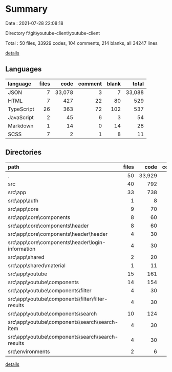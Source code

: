 # Summary

Date : 2021-07-28 22:08:18

Directory f:\git\youtube-client\youtube-client

Total : 50 files,  33929 codes, 104 comments, 214 blanks, all 34247 lines

[details](details.md)

## Languages
| language | files | code | comment | blank | total |
| :--- | ---: | ---: | ---: | ---: | ---: |
| JSON | 7 | 33,078 | 3 | 7 | 33,088 |
| HTML | 7 | 427 | 22 | 80 | 529 |
| TypeScript | 26 | 363 | 72 | 102 | 537 |
| JavaScript | 2 | 45 | 6 | 3 | 54 |
| Markdown | 1 | 14 | 0 | 14 | 28 |
| SCSS | 7 | 2 | 1 | 8 | 11 |

## Directories
| path | files | code | comment | blank | total |
| :--- | ---: | ---: | ---: | ---: | ---: |
| . | 50 | 33,929 | 104 | 214 | 34,247 |
| src | 40 | 792 | 95 | 190 | 1,077 |
| src\app | 33 | 738 | 22 | 168 | 928 |
| src\app\auth | 1 | 8 | 0 | 2 | 10 |
| src\app\core | 9 | 70 | 0 | 25 | 95 |
| src\app\core\components | 8 | 60 | 0 | 22 | 82 |
| src\app\core\components\header | 8 | 60 | 0 | 22 | 82 |
| src\app\core\components\header\header | 4 | 30 | 0 | 11 | 41 |
| src\app\core\components\header\login-information | 4 | 30 | 0 | 11 | 41 |
| src\app\shared | 2 | 20 | 0 | 5 | 25 |
| src\app\shared\material | 1 | 11 | 0 | 2 | 13 |
| src\app\youtube | 15 | 161 | 0 | 45 | 206 |
| src\app\youtube\components | 14 | 154 | 0 | 43 | 197 |
| src\app\youtube\components\filter | 4 | 30 | 0 | 11 | 41 |
| src\app\youtube\components\filter\filter-results | 4 | 30 | 0 | 11 | 41 |
| src\app\youtube\components\search | 10 | 124 | 0 | 32 | 156 |
| src\app\youtube\components\search\search-item | 4 | 30 | 0 | 11 | 41 |
| src\app\youtube\components\search\search-results | 4 | 30 | 0 | 11 | 41 |
| src\environments | 2 | 6 | 11 | 4 | 21 |

[details](details.md)